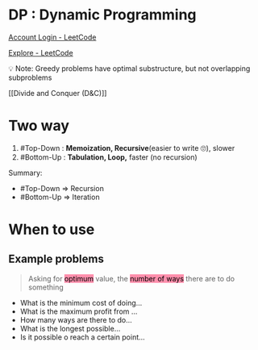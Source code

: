 # DP : Dynamic Programming

[Account Login - LeetCode](https://leetcode.com/explore/learn/card/dynamic-programming/630/an-introduction-to-dynamic-programming/4035/)

[Explore - LeetCode](https://www.evernote.com/shard/s397/sh/841d70fa-6a01-4a0f-82c2-8ca09bafb157/6c2c4da1edb2485a2557ddcb3561e416)

<aside>
💡 Note: Greedy problems have optimal substructure, but not overlapping subproblems

</aside>

[[Divide and Conquer (D&C)]]

# Two way
1. #Top-Down : **Memoization, Recursive**(easier to write 🙄), slower
2. #Bottom-Up : **Tabulation, Loop,** faster (no recursion)

Summary:
- #Top-Down  => Recursion
- #Bottom-Up  => Iteration


# When to use
## Example problems
>Asking for <mark style="background: #FF5582A6;">optimum</mark> value, the <mark style="background: #FF5582A6;">number of ways</mark> there are to do something
- What is the minimum cost of doing...
- What is the maximum profit from ...
- How many ways are there to do...
- What is the longest possible...
- Is it possible o reach a certain point...

